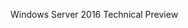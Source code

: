 <Token xmlns:xlink="http://www.w3.org/1999/xlink">Windows Server 2016 Technical Preview</Token>

<!--HONumber=Apr16_HO1-->


